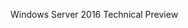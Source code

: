 <Token xmlns:xlink="http://www.w3.org/1999/xlink">Windows Server 2016 Technical Preview</Token>

<!--HONumber=Apr16_HO1-->


